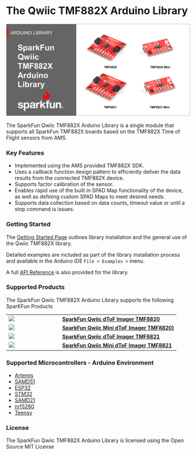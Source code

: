 # The Qwiic TMF882X Arduino Library

![SparkFun Qwiic TMF882X Arduino Library](img/TMF882XLibBanner.png "SparkFun Qwiic TMF882X Arduino Library")

The SparkFun Qwiic TMF882X Arduino Library is a single module that supports all SparkFun TMF882X boards based on the TMF882X Time of Flight sensors from AMS. 

### Key Features
* Implemented using the AMS provided TMF882X SDK.
* Uses a callback function design pattern to efficiently deliver the data results from the connected TMF882X device. 
* Supports factor calibration of the sensor. 
* Enables rapid use of the built in SPAD Map functionality of the device, as well as defining custom SPAD Maps to meet desired needs. 
* Supports data collection based on data counts, timeout value or until a stop command is issues.

### Getting Started

The [Getting Started Page](software.md) outlines library installation and the general use of the Qwiic TMF882X library. 

Detailed examples are included as part of the library installation process and available in the Arduino IDE `File > Examples >` menu. 

A full [API Reference](api_device.md) is also provided for the library.

### Supported Products

The SparkFun Qwiic TMF882X Arduino Library supports the following SparKFun Products

<table class="table table-hover table-striped table-bordered">
    <tr>
        <td width="120" pad=10 style="vertical-align: middle;">
            <a href="https://www.sparkfun.com/products/19036"><img src="https://cdn.sparkfun.com/assets/parts/1/8/6/4/0/19036-SparkFun_Qwiic_dToF_Imager_-_TMF8820-01.jpg"></a></td>
         <td style="text-align:left; vertical-align: middle; padding-left: 20px;font-weight: bold;">
            <a href="https://www.sparkfun.com/products/19036">SparkFun Qwiic dToF Imager TMF8820</a>
        </td>
    </tr>
    <tr>
        <td width="120" pad=10 style="vertical-align: middle;">
            <a href="https://www.sparkfun.com/products/19036"><img src="https://cdn.sparkfun.com/assets/parts/1/8/8/4/4/19218-SparkFun_Qwiic_Mini_dToF_Imager_-_TMF8820-01.jpg"></a></td>
         <td style="text-align:left; vertical-align: middle; padding-left: 20px;font-weight: bold;">
           <a href="https://www.sparkfun.com/products/19036">SparkFun Qwiic Mini dToF Imager TMF8820)</a>
        </td>
    </tr>
    <tr>
        <td width="120" pad=10 style="vertical-align: middle;">
            <a href="https://www.sparkfun.com/products/19037"><img src="https://cdn.sparkfun.com/assets/parts/1/8/6/4/1/19037-SparkFun_Qwiic_dToF_Imager_-_TMF8821-01.jpg"></a></td>
         <td style="text-align:left; vertical-align: middle; padding-left: 20px;font-weight: bold;">
           <a href="https://www.sparkfun.com/products/19037">SparkFun Qwiic dToF Imager TMF8821</a>
        </td>
    </tr>
    <tr>
        <td width="120" pad=10 style="vertical-align: middle;">
            <a href="https://www.sparkfun.com/products/19037"><img src="https://cdn.sparkfun.com/assets/parts/1/9/0/9/8/19451-SparkFun_Qwiic_Mini_dToF_Imager_-_TMF8821-01.jpg"></a></td>
         <td style="text-align:left; vertical-align: middle; padding-left: 20px;font-weight: bold;">
           <a href="https://www.sparkfun.com/products/19037">SparkFun Qwiic Mini dToF Imager TMF8821</a>
        </td>
    </tr>
</table>



### Supported Microcontrollers - Arduino Environment

* [Artemis](https://www.sparkfun.com/products/15574)
* [SAMD51](https://www.sparkfun.com/products/14713)
* [ESP32](https://www.sparkfun.com/products/15663)
* [STM32](https://www.sparkfun.com/products/17712)
* [SAMD21](https://www.sparkfun.com/products/14812)
* [nrf5280](https://www.sparkfun.com/products/15025)
* [Teensy](https://www.sparkfun.com/products/16402)


### License
The SparkFun Qwiic TMF882X Arduino Library is licensed using the Open Source MIT License